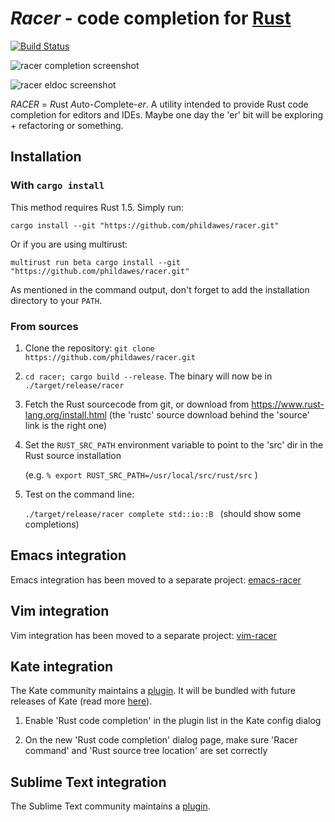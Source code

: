 # *Racer* - code completion for [Rust](http://www.rust-lang.org/)

[![Build Status](https://travis-ci.org/phildawes/racer.svg?branch=master)](https://travis-ci.org/phildawes/racer)

![racer completion screenshot](images/racer_completion.png)

![racer eldoc screenshot](images/racer_eldoc.png)

*RACER* = *R*ust *A*uto-*C*omplete-*er*. A utility intended to provide Rust code completion for editors and IDEs. Maybe one day the 'er' bit will be exploring + refactoring or something.

## Installation

### With `cargo install`

This method requires Rust 1.5. Simply run:

```cargo install --git "https://github.com/phildawes/racer.git"```

Or if you are using multirust:

```multirust run beta cargo install --git "https://github.com/phildawes/racer.git"```

As mentioned in the command output, don't forget to add the installation directory to your `PATH`.

### From sources

1. Clone the repository: ```git clone https://github.com/phildawes/racer.git```

2. ```cd racer; cargo build --release```.  The binary will now be in ```./target/release/racer```

3. Fetch the Rust sourcecode from git, or download from https://www.rust-lang.org/install.html (the 'rustc' source download behind the 'source' link is the right one)

4. Set the ```RUST_SRC_PATH``` environment variable to point to the 'src' dir in the Rust source installation

   (e.g. ```% export RUST_SRC_PATH=/usr/local/src/rust/src``` )

5. Test on the command line:

   ```./target/release/racer complete std::io::B ```  (should show some completions)


## Emacs integration

Emacs integration has been moved to a separate project: [emacs-racer](https://github.com/racer-rust/emacs-racer)

## Vim integration

Vim integration has been moved to a separate project: [vim-racer](https://github.com/racer-rust/vim-racer)

## Kate integration

The Kate community maintains a [plugin](http://quickgit.kde.org/?p=kate.git&a=tree&&f=addons%2Frustcompletion). It will be bundled with future releases of Kate (read more [here](https://blogs.kde.org/2015/05/22/updates-kates-rust-plugin-syntax-highlighting-and-rust-source-mime-type)).

1. Enable 'Rust code completion' in the plugin list in the Kate config dialog

2. On the new 'Rust code completion' dialog page, make sure 'Racer command' and 'Rust source tree location' are set correctly

## Sublime Text integration

The Sublime Text community maintains a [plugin](https://github.com/defuz/RustAutoComplete).
